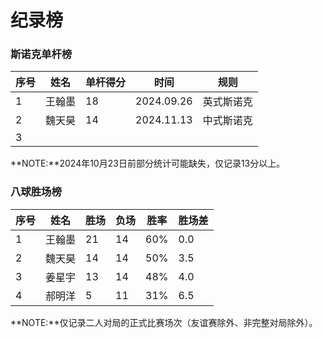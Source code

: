 # 纪录榜

### 斯诺克单杆榜

| 序号 | 姓名   | 单杆得分 | 时间      | 规则       |
| ---- | ------ | -------- | --------- | -------- |
| 1    | 王翰墨 | 18       | 2024.09.26 | 英式斯诺克 |
| 2    | 魏天昊 | 14       | 2024.11.13 | 中式斯诺克 |
| 3    |        |          |           |            |

**NOTE:**2024年10月23日前部分统计可能缺失，仅记录13分以上。

### 八球胜场榜

| 序号 | 姓名   | 胜场 | 负场 | 胜率 | 胜场差 |
| ---- | ------ | ---- | ---- | ---- | ------ |
| 1    | 王翰墨 | 21   | 14   | 60%  | 0.0    |
| 2    | 魏天昊 | 14   | 14   | 50%  | 3.5    |
| 3    | 姜星宇 | 13   | 14   | 48%  | 4.0    |
| 4    | 郝明洋 | 5    | 11   | 31%  | 6.5    |

**NOTE:**仅记录二人对局的正式比赛场次（友谊赛除外、非完整对局除外）。
